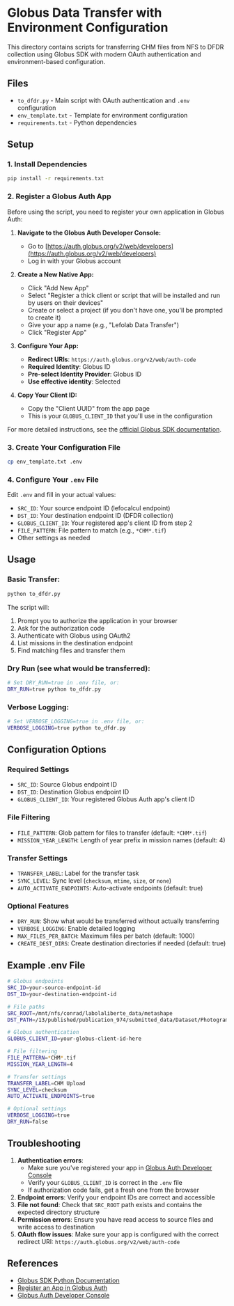 # Globus Data Transfer with Environment Configuration

This directory contains scripts for transferring CHM files from NFS to DFDR collection using Globus SDK with modern OAuth authentication and environment-based configuration.

## Files

- `to_dfdr.py` - Main script with OAuth authentication and `.env` configuration
- `env_template.txt` - Template for environment configuration
- `requirements.txt` - Python dependencies

## Setup

### 1. Install Dependencies
```bash
pip install -r requirements.txt
```

### 2. Register a Globus Auth App

Before using the script, you need to register your own application in Globus Auth:

1. **Navigate to the Globus Auth Developer Console:**
   - Go to [https://auth.globus.org/v2/web/developers](https://auth.globus.org/v2/web/developers)
   - Log in with your Globus account

2. **Create a New Native App:**
   - Click "Add New App"
   - Select "Register a thick client or script that will be installed and run by users on their devices"
   - Create or select a project (if you don't have one, you'll be prompted to create it)
   - Give your app a name (e.g., "Lefolab Data Transfer")
   - Click "Register App"

3. **Configure Your App:**
   - **Redirect URIs**: `https://auth.globus.org/v2/web/auth-code`
   - **Required Identity**: Globus ID
   - **Pre-select Identity Provider**: Globus ID
   - **Use effective identity**: Selected

4. **Copy Your Client ID:**
   - Copy the "Client UUID" from the app page
   - This is your `GLOBUS_CLIENT_ID` that you'll use in the configuration

For more detailed instructions, see the [official Globus SDK documentation](https://globus-sdk-python.readthedocs.io/en/stable/user_guide/getting_started/register_app.html).

### 3. Create Your Configuration File
```bash
cp env_template.txt .env
```

### 4. Configure Your `.env` File
Edit `.env` and fill in your actual values:
- `SRC_ID`: Your source endpoint ID (lefocalcul endpoint)
- `DST_ID`: Your destination endpoint ID (DFDR collection)
- `GLOBUS_CLIENT_ID`: Your registered app's client ID from step 2
- `FILE_PATTERN`: File pattern to match (e.g., `*CHM*.tif`)
- Other settings as needed

## Usage

### Basic Transfer:
```bash
python to_dfdr.py
```

The script will:
1. Prompt you to authorize the application in your browser
2. Ask for the authorization code
3. Authenticate with Globus using OAuth2
4. List missions in the destination endpoint
5. Find matching files and transfer them

### Dry Run (see what would be transferred):
```bash
# Set DRY_RUN=true in .env file, or:
DRY_RUN=true python to_dfdr.py
```

### Verbose Logging:
```bash
# Set VERBOSE_LOGGING=true in .env file, or:
VERBOSE_LOGGING=true python to_dfdr.py
```

## Configuration Options

### Required Settings
- `SRC_ID`: Source Globus endpoint ID
- `DST_ID`: Destination Globus endpoint ID
- `GLOBUS_CLIENT_ID`: Your registered Globus Auth app's client ID

### File Filtering
- `FILE_PATTERN`: Glob pattern for files to transfer (default: `*CHM*.tif`)
- `MISSION_YEAR_LENGTH`: Length of year prefix in mission names (default: 4)

### Transfer Settings
- `TRANSFER_LABEL`: Label for the transfer task
- `SYNC_LEVEL`: Sync level (`checksum`, `mtime`, `size`, or `none`)
- `AUTO_ACTIVATE_ENDPOINTS`: Auto-activate endpoints (default: true)

### Optional Features
- `DRY_RUN`: Show what would be transferred without actually transferring
- `VERBOSE_LOGGING`: Enable detailed logging
- `MAX_FILES_PER_BATCH`: Maximum files per batch (default: 1000)
- `CREATE_DEST_DIRS`: Create destination directories if needed (default: true)

## Example .env File

```bash
# Globus endpoints
SRC_ID=your-source-endpoint-id
DST_ID=your-destination-endpoint-id

# File paths
SRC_ROOT=/mnt/nfs/conrad/labolaliberte_data/metashape
DST_PATH=/13/published/publication_974/submitted_data/Dataset/Photogrammetry_Products/

# Globus authentication
GLOBUS_CLIENT_ID=your-globus-client-id-here

# File filtering
FILE_PATTERN=*CHM*.tif
MISSION_YEAR_LENGTH=4

# Transfer settings
TRANSFER_LABEL=CHM Upload
SYNC_LEVEL=checksum
AUTO_ACTIVATE_ENDPOINTS=true

# Optional settings
VERBOSE_LOGGING=true
DRY_RUN=false
```

## Troubleshooting

1. **Authentication errors**: 
   - Make sure you've registered your app in [Globus Auth Developer Console](https://auth.globus.org/v2/web/developers)
   - Verify your `GLOBUS_CLIENT_ID` is correct in the `.env` file
   - If authorization code fails, get a fresh one from the browser
2. **Endpoint errors**: Verify your endpoint IDs are correct and accessible
3. **File not found**: Check that `SRC_ROOT` path exists and contains the expected directory structure
4. **Permission errors**: Ensure you have read access to source files and write access to destination
5. **OAuth flow issues**: Make sure your app is configured with the correct redirect URI: `https://auth.globus.org/v2/web/auth-code`

## References

- [Globus SDK Python Documentation](https://globus-sdk-python.readthedocs.io/)
- [Register an App in Globus Auth](https://globus-sdk-python.readthedocs.io/en/stable/user_guide/getting_started/register_app.html)
- [Globus Auth Developer Console](https://auth.globus.org/v2/web/developers)
